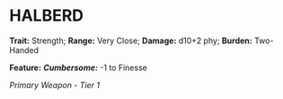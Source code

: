# HALBERD

**Trait:** Strength; **Range:** Very Close; **Damage:** d10+2 phy; **Burden:** Two-Handed

**Feature:** ***Cumbersome:*** -1 to Finesse

*Primary Weapon - Tier 1*